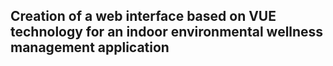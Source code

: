 ## Creation of a web interface based on VUE technology for an indoor environmental wellness management application ​
